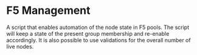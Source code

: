 # F5 Management

A script that enables automation of the node state in F5 pools. The script will keep a state of the present group membership and re-enable accordingly. It is also possible to use validations for the overall number of live nodes.